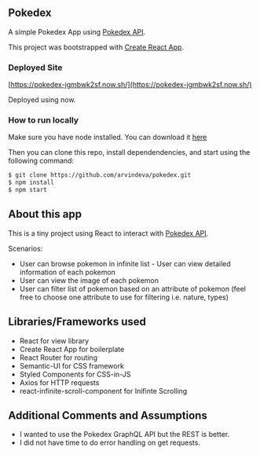 ## Pokedex

A simple Pokedex App using [Pokedex API](https://pokeapi.co/).

This project was bootstrapped with [Create React App](https://github.com/facebook/create-react-app).

### Deployed Site

[https://pokedex-jgmbwk2sf.now.sh/](https://pokedex-jgmbwk2sf.now.sh/)

Deployed using now.

### How to run locally

Make sure you have node installed. You can download it [here](https://nodejs.org/en/download/)

Then you can clone this repo, install dependendencies, and start using the following command:

```bash
$ git clone https://github.com/arvindeva/pokedex.git
$ npm install
$ npm start
```

## About this app

This is a tiny project using React to interact with [Pokedex API](https://jsonplaceholder.typicode.com/).

Scenarios:

- User can browse pokemon in infinite list - User can view detailed information of each pokemon
- User can view the image of each pokemon
- User can filter list of pokemon based on an attribute of pokemon (feel free to choose one attribute to use for filtering i.e. nature, types)

## Libraries/Frameworks used

- React for view library
- Create React App for boilerplate
- React Router for routing
- Semantic-UI for CSS framework
- Styled Components for CSS-in-JS
- Axios for HTTP requests
- react-infinite-scroll-component for Inifinte Scrolling

## Additional Comments and Assumptions

- I wanted to use the Pokedex GraphQL API but the REST is better.
- I did not have time to do error handling on get requests.
